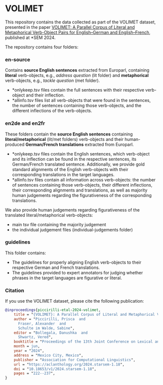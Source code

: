 # VOLIMET

This repository contains the data collected as part of the VOLIMET dataset, presented in the paper [VOLIMET: A Parallel Corpus of Literal and Metaphorical Verb-Object Pairs for English–German and English–French](https://aclanthology.org/2024.starsem-1.18/), published at *SEM 2024.

The repository contains four folders: 

### en-source

Contains **source English sentences** extracted from Europarl, containing **literal** verb-objects, e.g., _address question_ (lit folder) and **metaphorical** verb-objects, e.g., _tackle question_ (met folder). <br/>
- *onlykeep.tsv files contain the full sentences with their respective verb-object and their inflection. <br/>
- *allinfo.tsv files list all verb-objects that were found in the sentences, the number of sentences containing those verb-objects, and the different inflections of the verb-objects. 

### en2de and en2fr

These folders contain the **source English sentences** containing **literal/metaphorical** (lit/met folders) verb-objects and their human-produced **German/French translations** extracted from Europarl. <br/>
- *onlykeep.tsv files contain the English sentences, which verb-object and its inflection can be found in the respective sentences, its German/French translated sentence. Additionally, we provide gold standard alignments of the English verb-objects with their corresponding translations in the target languages. <br/>
- *allinfo.tsv files contain all information across verb-objects: the number of sentences containing those verb-objects, their different inflections, their corresponding alignments and translations, as well as majority human judgements regarding the figurativeness of the corresponding translations.

We also provide human judgements regarding figurativeness of the translated literal/metaphorical verb-objects:<br/>
- main tsv file containing the majority judgement<br/>
- the individual judgement files (individual-judgements folder)

### guidelines

This folder contains:
- The guidelines for properly aligning English verb-objects to their respective German and French translations.
- The guidelines provided to expert annotators for judging whether phrases in the target languages are figurative or literal.

### Citation

If you use the VOLIMET dataset, please cite the following publication:
```bibtex
@inproceedings{piccirilli-etal-2024-volimet,
    title = "{VOLIMET}: A Parallel Corpus of Literal and Metaphorical Verb-Object Pairs for {E}nglish{--}{G}erman and {E}nglish{--}{F}rench",
    author = "Piccirilli, Prisca  and
      Fraser, Alexander  and
      Schulte im Walde, Sabine",
    editor = "Bollegala, Danushka  and
      Shwartz, Vered",
    booktitle = "Proceedings of the 13th Joint Conference on Lexical and Computational Semantics (*SEM 2024)",
    month = jun,
    year = "2024",
    address = "Mexico City, Mexico",
    publisher = "Association for Computational Linguistics",
    url = "https://aclanthology.org/2024.starsem-1.18",
    doi = "10.18653/v1/2024.starsem-1.18",
    pages = "222--237",
}
```
